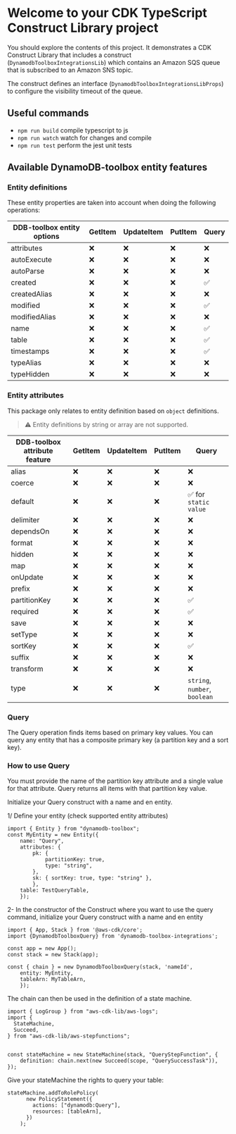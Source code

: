 # Welcome to your CDK TypeScript Construct Library project

You should explore the contents of this project. It demonstrates a CDK Construct Library that includes a construct (`DynamodbToolboxIntegrationsLib`)
which contains an Amazon SQS queue that is subscribed to an Amazon SNS topic.

The construct defines an interface (`DynamodbToolboxIntegrationsLibProps`) to configure the visibility timeout of the queue.

## Useful commands

- `npm run build` compile typescript to js
- `npm run watch` watch for changes and compile
- `npm run test` perform the jest unit tests

## Available DynamoDB-toolbox entity features

### Entity definitions

These entity properties are taken into account when doing the following operations:

| DDB-toolbox entity options | GetItem | UpdateItem | PutItem | Query              |
| -------------------------- | ------- | ---------- | ------- | ------------------ |
| attributes                 | :x:     | :x:        | :x:     | :x:                |
| autoExecute                | :x:     | :x:        | :x:     | :x:                |
| autoParse                  | :x:     | :x:        | :x:     | :x:                |
| created                    | :x:     | :x:        | :x:     | :white_check_mark: |
| createdAlias               | :x:     | :x:        | :x:     | :x:                |
| modified                   | :x:     | :x:        | :x:     | :white_check_mark: |
| modifiedAlias              | :x:     | :x:        | :x:     | :x:                |
| name                       | :x:     | :x:        | :x:     | :white_check_mark: |
| table                      | :x:     | :x:        | :x:     | :white_check_mark: |
| timestamps                 | :x:     | :x:        | :x:     | :white_check_mark: |
| typeAlias                  | :x:     | :x:        | :x:     | :x:                |
| typeHidden                 | :x:     | :x:        | :x:     | :x:                |

### Entity attributes

This package only relates to entity definition based on `object` definitions.

> :warning: Entity definitions by string or array are not supported.

| DDB-toolbox attribute feature | GetItem | UpdateItem | PutItem | Query                                 |
| ----------------------------- | ------- | ---------- | ------- | ------------------------------------- |
| alias                         | :x:     | :x:        | :x:     | :x:                                   |
| coerce                        | :x:     | :x:        | :x:     | :x:                                   |
| default                       | :x:     | :x:        | :x:     | :white_check_mark: for `static value` |
| delimiter                     | :x:     | :x:        | :x:     | :x:                                   |
| dependsOn                     | :x:     | :x:        | :x:     | :x:                                   |
| format                        | :x:     | :x:        | :x:     | :x:                                   |
| hidden                        | :x:     | :x:        | :x:     | :x:                                   |
| map                           | :x:     | :x:        | :x:     | :x:                                   |
| onUpdate                      | :x:     | :x:        | :x:     | :x:                                   |
| prefix                        | :x:     | :x:        | :x:     | :x:                                   |
| partitionKey                  | :x:     | :x:        | :x:     | :white_check_mark:                    |
| required                      | :x:     | :x:        | :x:     | :white_check_mark:                    |
| save                          | :x:     | :x:        | :x:     | :x:                                   |
| setType                       | :x:     | :x:        | :x:     | :x:                                   |
| sortKey                       | :x:     | :x:        | :x:     | :white_check_mark:                    |
| suffix                        | :x:     | :x:        | :x:     | :x:                                   |
| transform                     | :x:     | :x:        | :x:     | :x:                                   |
| type                          | :x:     | :x:        | :x:     | `string`, `number`, `boolean`         |

### Query

The Query operation finds items based on primary key values. You can query any entity that has a composite primary key (a partition key and a sort key).

### How to use Query

You must provide the name of the partition key attribute and a single value for that attribute. Query returns all items with that partition key value.

Initialize your Query construct with a name and en entity.

1/ Define your entity (check supported entity attributes)

```
import { Entity } from "dynamodb-toolbox";
const MyEntity = new Entity({
    name: "Query",
    attributes: {
        pk: {
            partitionKey: true,
            type: "string",
        },
        sk: { sortKey: true, type: "string" },
        },
    table: TestQueryTable,
    });
```

2- In the constructor of the Construct where you want to use the query command, initialize your Query construct with a name and en entity

```
import { App, Stack } from '@aws-cdk/core';
import {DynamodbToolboxQuery} from 'dynamodb-toolbox-integrations';

const app = new App();
const stack = new Stack(app);

const { chain } = new DynamodbToolboxQuery(stack, 'nameId',
    entity: MyEntity,
    tableArn: MyTableArn,
    });
```

The chain can then be used in the definition of a state machine.

```
import { LogGroup } from "aws-cdk-lib/aws-logs";
import {
  StateMachine,
  Succeed,
} from "aws-cdk-lib/aws-stepfunctions";


const stateMachine = new StateMachine(stack, "QueryStepFunction", {
    definition: chain.next(new Succeed(scope, "QuerySuccessTask")),
});
```

Give your stateMachine the rights to query your table:

```
stateMachine.addToRolePolicy(
      new PolicyStatement({
        actions: ["dynamodb:Query"],
        resources: [tableArn],
      })
    );
```
